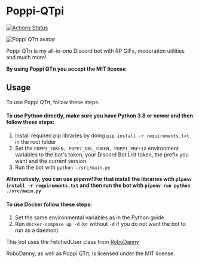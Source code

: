 # Poppi-QTpi
[![Actions Status](https://github.com/NatsumiHB/Poppi-QTpi/workflows/Build%20and%20Push%20to%20Docker/badge.svg)](https://github.com/NatsumiHB/Poppi-QTpi/actions)

![Poppi QTπ avatar](https://images.discordapp.net/avatars/430092067218128916/30f9a115a465fd5a523c332398ccea84.png)

Poppi QTπ is my all-in-one Discord bot with RP GIFs, moderation utilities and much more!

**By using Poppi QTπ you accept the MIT license** 

## Usage
To use Poppi QTπ, follow these steps:
#### To use Python directly, make sure you have Python 3.8 or newer and then follow these steps:
1. Install required pip libraries by doing `pip install -r requirements.txt` in the root folder
2. Set the `POPPI_TOKEN, POPPI_DBL_TOKEN, POPPI_PREFIX` environment variables to the bot's token,
your Discord Bot List token, the prefix you want and the current version
3. Run the bot with `python ./src/main.py`

**Alternatively, you can use pipenv! For that install the libraries with `pipenv install -r requirements.txt`
and then run the bot with `pipenv run python ./src/main.py`**

#### To use Docker follow these steps:
1. Set the same environmental variables as in the Python guide
2. Run `docker-compose up -d` (or without `-d` if you do not want the bot to run as a daemon)

This bot uses the FetchedUser class from [RoboDanny](https://github.com/Rapptz/RoboDanny/blob/18b92ae2f53927aedebc25fb5eca02c8f6d7a874/cogs/meta.py#L21)

RoboDanny, as well as Poppi QTπ, is licensed under the MIT license.